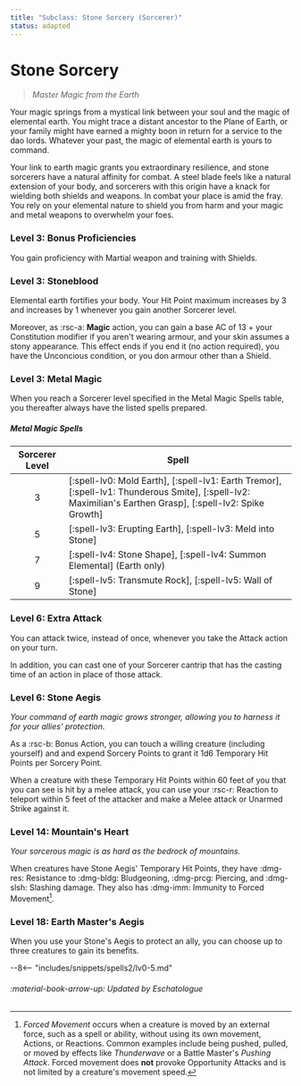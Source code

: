 ```yaml
---
title: "Subclass: Stone Sorcery (Sorcerer)"
status: adapted
---
```


<p style="display:none">
Master Magic from the Earth
</p>

# Stone Sorcery

> *Master Magic from the Earth*

Your magic springs from a mystical link between your soul and the magic of elemental earth. You might trace a distant ancestor to the Plane of Earth, or your family might have earned a mighty boon in return for a service to the dao lords. Whatever your past, the magic of elemental earth is yours to command.

Your link to earth magic grants you extraordinary resilience, and stone sorcerers have a natural affinity for combat. A steel blade feels like a natural extension of your body, and sorcerers with this origin have a knack for wielding both shields and weapons. In combat your place is amid the fray. You rely on your elemental nature to shield you from harm and your magic and metal weapons to overwhelm your foes.

### Level 3: Bonus Proficiencies

You gain proficiency with Martial weapon and training with Shields.

### Level 3: Stoneblood

Elemental earth fortifies your body. Your Hit Point maximum increases by 3 and increases by 1 whenever you gain another Sorcerer level.

Moreover, as :rsc-a: **Magic** action, you can gain a base AC of 13 + your Constitution modifier if you aren't wearing armour, and your skin assumes a stony appearance. This effect ends if you end it (no action required), you have the Unconcious condition, or you don armour other than a Shield.

### Level 3: Metal Magic

When you reach a Sorcerer level specified in the Metal Magic Spells table, you thereafter always have the listed spells prepared.

##### Metal Magic Spells

| Sorcerer Level | Spell |
|:-:|---|
| 3 | [:spell-lv0: Mold Earth], [:spell-lv1: Earth Tremor], [:spell-lv1: Thunderous Smite], [:spell-lv2: Maximilian's Earthen Grasp], [:spell-lv2: Spike Growth]|
| 5 | [:spell-lv3: Erupting Earth], [:spell-lv3: Meld into Stone] |
| 7 | [:spell-lv4: Stone Shape], [:spell-lv4: Summon Elemental] (Earth only) |
| 9 | [:spell-lv5: Transmute Rock], [:spell-lv5: Wall of Stone] |

### Level 6: Extra Attack

You can attack twice, instead of once, whenever you take the Attack action on your turn.

In addition, you can cast one of your Sorcerer cantrip that has the casting time of an action in place of those attack.

### Level 6: Stone Aegis

*Your command of earth magic grows stronger, allowing you to harness it for your allies' protection.*

As a :rsc-b: Bonus Action, you can touch a willing creature (including yourself) and and expend Sorcery Points to grant it 1d6 Temporary Hit Points per Sorcery Point.

When a creature with these Temporary Hit Points within 60 feet of you that you can see is hit by a melee attack, you can use your :rsc-r: Reaction to teleport within 5 feet of the attacker and make a Melee attack or Unarmed Strike against it.

### Level 14: Mountain's Heart

*Your sorcerous magic is as hard as the bedrock of mountains.*

When creatures have Stone Aegis' Temporary Hit Points, they have :dmg-res: Resistance to :dmg-bldg: Bludgeoning, :dmg-prcg: Piercing, and :dmg-slsh: Slashing damage. They also has :dmg-imm: Immunity to Forced Movement[^1].

### Level 18: Earth Master's Aegis

When you use your Stone's Aegis to protect an ally, you can choose up to three creatures to gain its benefits.

--8<-- "includes/snippets/spells2/lv0-5.md"

[^1]: *Forced Movement* occurs when a creature is moved by an external force, such as a spell or ability, without using its own movement, Actions, or Reactions. Common examples include being pushed, pulled, or moved by effects like *Thunderwave* or a Battle Master's *Pushing Attack*. Forced movement does **not** provoke Opportunity Attacks and is not limited by a creature's movement speed.

###### :material-book-arrow-up: Updated by *Eschatologue*